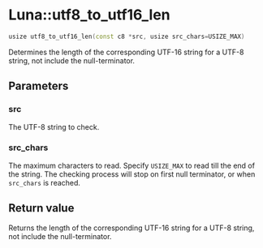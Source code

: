 # Luna::utf8_to_utf16_len

```c++
usize utf8_to_utf16_len(const c8 *src, usize src_chars=USIZE_MAX)
```

Determines the length of the corresponding UTF-16 string for a UTF-8 string, not include the null-terminator. 



## Parameters
### src
The UTF-8 string to check. 

### src_chars
The maximum characters to read. Specify `USIZE_MAX` to read till the end of the string. The checking process will stop on first null terminator, or when `src_chars` is reached. 

## Return value
Returns the length of the corresponding UTF-16 string for a UTF-8 string, not include the null-terminator. 

